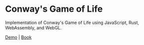 # Conway's Game of Life

Implementation of Conway's Game of Life using JavaScript, Rust, WebAssembly, and WebGL.

[Demo](https://jellowfish.github.io/conway-wasm) | [Book](https://rustwasm.github.io/docs/book/)
